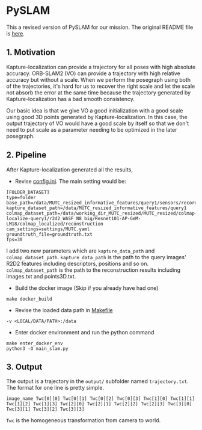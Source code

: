 # PySLAM
This a revised version of PySLAM for our mission. The original README file is [here](README_PySLAM.md).

## 1. Motivation
Kapture-localization can provide a trajectory for all poses with high absolute accuracy. ORB-SLAM2 (VO) can provide a trajectory with high relative accuracy but without a scale. When we perform the posegraph using both of the trajectories, it's hard for us to recover the right scale and let the scale not absorb the error at the same time because the trajectory generated by Kapture-localization has a bad smooth consistency.

Our basic idea is that we give VO a good initialization with a good scale using good 3D points generated by Kapture-localization. In this case, the output trajectory of VO would have a good scale by itself so that we don't need to put scale as a parameter needing to be optimized in the later posegraph.

## 2. Pipeline
After Kapture-localization generated all the results,
- Revise [config.ini](config.ini). The main setting would be:
```
[FOLDER_DATASET]
type=folder 
base_path=/data/MUTC_resized_informative_features/query1/sensors/records_data/images
kapture_dataset_path=/data/MUTC_resized_informative_features/query1
colmap_dataset_path=/data/working_dir_MUTC_resized/MUTC_resized/colmap-localize-query1/r2d2_WASF_N8_big/Resnet101-AP-GeM-LM18/colmap_localized/reconstruction
cam_settings=settings/MUTC.yaml
groundtruth_file=groundtruth.txt
fps=30
```
I add two new parameters which are `kapture_data_path` and `colmap_dataset_path`. `kapture_data_path` is the path to the query images' R2D2 features including descriptors, positions and so on. `colmap_dataset_path` is the path to the reconstruction results including images.txt and points3D.txt.
- Build the docker image (Skip if you already have had one)
```
make docker_build
```
- Revise the loaded data path in [Makefile](Makefile)
```
-v <LOCAL/DATA/PATH>:/data
```
- Enter docker environment and run the python command
```
make enter_docker_env
python3 -O main_slam.py
```
## 3. Output
The output is a trajectory in the `output/` subfolder named `trajectory.txt`. The format for one line is pretty simple.
```
image_name Twc[0][0] Twc[0][1] Twc[0][2] Twc[0][3] Twc[1][0] Twc[1][1] Twc[1][2] Twc[1][3] Twc[2][0] Twc[2][1] Twc[2][2] Twc[2][3] Twc[3][0] Twc[3][1] Twc[3][2] Twc[3][3]
```
`Twc` is the homogeneous transformation from camera to world.